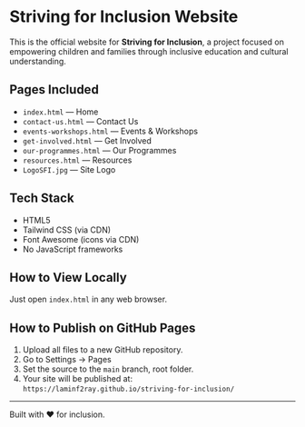 # Striving for Inclusion Website

This is the official website for **Striving for Inclusion**, a project focused on empowering children and families through inclusive education and cultural understanding.

## Pages Included

- `index.html` — Home
- `contact-us.html` — Contact Us
- `events-workshops.html` — Events & Workshops
- `get-involved.html` — Get Involved
- `our-programmes.html` — Our Programmes
- `resources.html` — Resources
- `LogoSFI.jpg` — Site Logo

## Tech Stack

- HTML5
- Tailwind CSS (via CDN)
- Font Awesome (icons via CDN)
- No JavaScript frameworks

## How to View Locally

Just open `index.html` in any web browser.

## How to Publish on GitHub Pages

1. Upload all files to a new GitHub repository.
2. Go to Settings → Pages
3. Set the source to the `main` branch, root folder.
4. Your site will be published at:  
   `https://laminf2ray.github.io/striving-for-inclusion/`

---

Built with ❤️ for inclusion.
